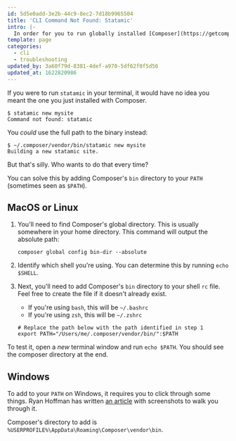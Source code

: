 ```yaml
---
id: 5d5e0add-3e2b-44c9-8ec2-7d18b9965504
title: 'CLI Command Not Found: Statamic'
intro: |-
  In order for you to run globally installed [Composer](https://getcomposer.org) binaries, (like our `statamic` installer) you'll need to tell your computer where it's located.
template: page
categories:
  - cli
  - troubleshooting
updated_by: 3a60f79d-8381-4def-a970-5df62f0f5d56
updated_at: 1622820986
---
```

If you were to run `statamic` in your terminal, it would have no idea you meant the one you just installed with Composer.

``` shell
$ statamic new mysite
Command not found: statamic
```

You _could_ use the full path to the binary instead:

``` shell
$ ~/.composer/vendor/bin/statamic new mysite
Building a new statamic site.
```

But that's silly. Who wants to do that every time?

You can solve this by adding Composer's `bin` directory to your `PATH` (sometimes seen as `$PATH`).

## MacOS or Linux

1. You'll need to find Composer's global directory. This is usually somewhere in your home directory. This command will output the absolute path:
    ``` shell
    composer global config bin-dir --absolute
    ```

2. Identify which shell you're using. You can determine this by running `echo $SHELL`.
3. Next, you'll need to add Composer's `bin` directory to your shell `rc` file. Feel free to create the file if it doesn't already exist.
    - If you're using `bash`, this will be  `~/.bashrc`
    - If you're using `zsh`, this will be `~/.zshrc`

    ``` shell
    # Replace the path below with the path identified in step 1
    export PATH="/Users/me/.composer/vendor/bin/":$PATH
    ```

To test it, open a _new_ terminal window and run `echo $PATH`. You should see the composer directory at the end.

## Windows

To add to your `PATH` on Windows, it requires you to click through some things. Ryan Hoffman has written [an article](https://www.architectryan.com/2018/03/17/add-to-the-path-on-windows-10/) with screenshots to walk you through it.

Composer's directory to add is `%USERPROFILE%\AppData\Roaming\Composer\vendor\bin`.
